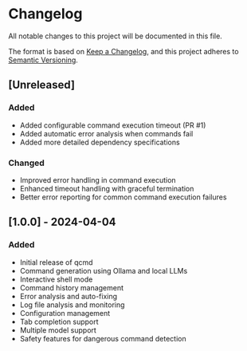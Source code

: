 # Changelog

All notable changes to this project will be documented in this file.

The format is based on [Keep a Changelog](https://keepachangelog.com/en/1.0.0/),
and this project adheres to [Semantic Versioning](https://semver.org/spec/v2.0.0.html).

## [Unreleased]

### Added
- Added configurable command execution timeout (PR #1)
- Added automatic error analysis when commands fail
- Added more detailed dependency specifications

### Changed
- Improved error handling in command execution
- Enhanced timeout handling with graceful termination
- Better error reporting for common command execution failures

## [1.0.0] - 2024-04-04

### Added
- Initial release of qcmd
- Command generation using Ollama and local LLMs
- Interactive shell mode
- Command history management
- Error analysis and auto-fixing
- Log file analysis and monitoring
- Configuration management
- Tab completion support
- Multiple model support
- Safety features for dangerous command detection 